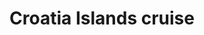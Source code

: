 ---
category: mediterranean
title: Croatia Islands cruise
class: croatia-islands-cruise
cruiseline: Seven half-board nights taking in Croatia's gems with excursions and travel included
price: 1299
nights: 7
cruise-url: https://www.secretescapes.com/croatia-islands-cruise-including-dubrovnik-mljet-korcula-brac-split-and-more/sale?utm_source=SE&utm_medium=hub_offer&utm_campaign=cruise_20160321
---